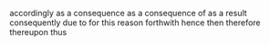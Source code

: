 accordingly
as a consequence
as a consequence of
as a result
consequently
due to
for this reason
forthwith
hence
then
therefore
thereupon
thus